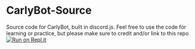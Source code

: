 # CarlyBot-Source
Source code for CarlyBot, built in discord.js. Feel free to use the code for learning or practice, but please make sure to credit and/or link to this repo 
[![Run on Repl.it](https://repl.it/badge/github/CarlyRaeJepsenStan/CarlyBot-Source)](https://repl.it/github/CarlyRaeJepsenStan/CarlyBot-Source)
